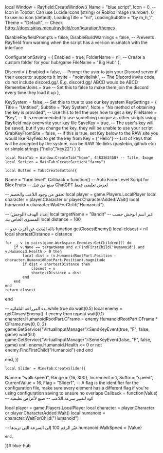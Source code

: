 local Window = Rayfield:CreateWindow({
   Name = "blue script",
   Icon = 0, -- Icon in Topbar. Can use Lucide Icons (string) or Roblox Image (number). 0 to use no icon (default).
   LoadingTitle = "nil",
   LoadingSubtitle = "by m_h_1",
   Theme = "Default", -- Check https://docs.sirius.menu/rayfield/configuration/themes

   DisableRayfieldPrompts = false,
   DisableBuildWarnings = false, -- Prevents Rayfield from warning when the script has a version mismatch with the interface

   ConfigurationSaving = {
      Enabled = true,
      FolderName = nil, -- Create a custom folder for your hub/game
      FileName = "Big Hub"
   },

   Discord = {
      Enabled = false, -- Prompt the user to join your Discord server if their executor supports it
      Invite = "noinvitelink", -- The Discord invite code, do not include discord.gg/. E.g. discord.gg/ ABCD would be ABCD
      RememberJoins = true -- Set this to false to make them join the discord every time they load it up
   },

   KeySystem = false, -- Set this to true to use our key system
   KeySettings = {
      Title = "Untitled",
      Subtitle = "Key System",
      Note = "No method of obtaining the key is provided", -- Use this to tell the user how to get a key
      FileName = "Key", -- It is recommended to use something unique as other scripts using Rayfield may overwrite your key file
      SaveKey = true, -- The user's key will be saved, but if you change the key, they will be unable to use your script
      GrabKeyFromSite = false, -- If this is true, set Key below to the RAW site you would like Rayfield to get the key from
      Key = {"Hello"} -- List of keys that will be accepted by the system, can be RAW file links (pastebin, github etc) or simple strings ("hello","key22")
   }
})

    local MainTab = Window:CreateTab("home", 4483362458) -- Title, Image
    local Section = MainTab:CreateSection("farms")

    local Button = Tab:CreateButton({
   Name = "farm level",
   Callback = function()
   -- Auto Farm Level Script for Blox Fruits
-- صنع من قبل ChatGPT لغرض تعليمي فقط

-- تحقق من وجود اللاعب والخصم
local player = game.Players.LocalPlayer
local character = player.Character or player.CharacterAdded:Wait()
local humanoid = character:WaitForChild("Humanoid")

-- إعداد الهدف (الوحش)
local targetName = "Bandit" -- غير اسم الوحش حسب المستوى الخاص بك
local distance = 100

-- دالة البحث عن أقرب عدو
function getClosestEnemy()
    local closest = nil
    local shortestDistance = distance

    for _, v in pairs(game.Workspace.Enemies:GetChildren()) do
        if v.Name == targetName and v:FindFirstChild("Humanoid") and v.Humanoid.Health > 0 then
            local dist = (v.HumanoidRootPart.Position - character.HumanoidRootPart.Position).magnitude
            if dist < shortestDistance then
                closest = v
                shortestDistance = dist
            end
        end
    end
    return closest
end

-- بدء المزراعة التلقائية
while true do
    wait(0.5)
    local enemy = getClosestEnemy()
    if enemy then
        repeat
            wait(0.1)
            character.HumanoidRootPart.CFrame = enemy.HumanoidRootPart.CFrame * CFrame.new(0, 0, 2)
            game:GetService("VirtualInputManager"):SendKeyEvent(true, "F", false, game)
            wait(0.1)
            game:GetService("VirtualInputManager"):SendKeyEvent(false, "F", false, game)
        until enemy.Humanoid.Health <= 0 or not enemy:FindFirstChild("Humanoid")
    end
end

   end,
})

    local Slider = MineTab:CreateSlider({
   Name = "walk speed",
   Range = {16, 300},
   Increment = 1,
   Suffix = "speed",
   CurrentValue = 16,
   Flag = "Slider1", -- A flag is the identifier for the configuration file, make sure every element has a different flag if you're using configuration saving to ensure no overlaps
   Callback = function(Value)
   -- كود لتغيير سرعة اللاعب
-- صنع لأغراض تعليمية

local player = game.Players.LocalPlayer
local character = player.Character or player.CharacterAdded:Wait()
local humanoid = character:WaitForChild("Humanoid")

-- غيّر الرقم 100 إلى السرعة التي تريدها
humanoid.WalkSpeed = (Value)

    end,
})# blue-hub
